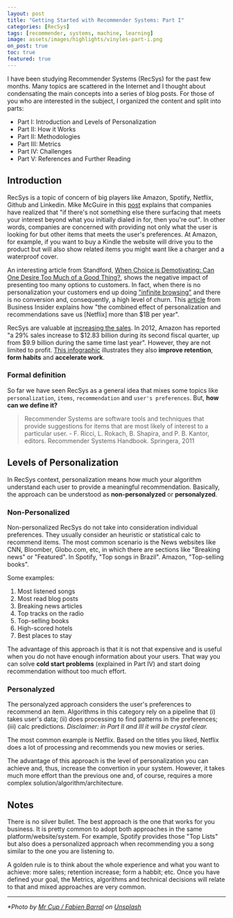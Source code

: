 ```yaml
---
layout: post
title: "Getting Started with Recommender Systems: Part I"
categories: [RecSys]
tags: [recommender, systems, machine, learning]
image: assets/images/highlights/vinyles-part-i.png
on_post: true
toc: true
featured: true
---
```


I have been studying Recommender Systems (RecSys) for the past few months. Many topics are scattered in the Internet and I thought about condensating the main concepts into a series of blog posts. For those of you who are interested in the subject, I organized the content and split into parts:

* Part I: Introduction and Levels of Personalization
* Part II: How it Works
* Part II: Methodologies
* Part III: Metrics
* Part IV: Challenges
* Part V: References and Further Reading

## Introduction
RecSys is a topic of concern of big players like Amazon, Spotify, Netflix, Github and Linkedin. Mike McGuire in this [post](https://www.huffpostbrasil.com/2013/08/01/netflix-profiles_n_3685876.html) explains that companies have realized that "if there's not something else there surfacing that meets your interest beyond what you initially dialed in for, then you're out". In other words, companies are concerned with providing not only what the user is looking for but other items that meets the user's preferences. At Amazon, for example, if you want to buy a Kindle the website will drive you to the product but will also show related items you might want like a charger and a waterproof cover. 

An interesting article from Standford, [When Choice is Demotivating: Can One Desire Too Much of a Good Thing?](https://www.researchgate.net/publication/12189991_When_Choice_is_Demotivating_Can_One_Desire_Too_Much_of_a_Good_Thing), shows the negative impact of presenting too many options to customers. In fact, when there is no personalization your customers end up doing ["infinite browsing"](https://www.youtube.com/watch?v=VqdQZCvpIyo) and there is no conversion and, consequently, a high level of churn. This [article](https://www.businessinsider.com/netflix-recommendation-engine-worth-1-billion-per-year-2016-6) from Business Insider explains how "the combined effect of personalization and recommendations save us [Netflix] more than $1B per year".

RecSys are valuable at [increasing the sales](http://fortune.com/2012/07/30/amazons-recommendation-secret/). In 2012, Amazon has reported "a 29% sales increase to $12.83 billion during its second fiscal quarter, up from $9.9 billion during the same time last year". However, they are not limited to profit. [This infographic](https://sigmoidal.io/recommender-systems-recommendation-engine/) illustrates they also **improve retention**, **form habits** and **accelerate work**.

### Formal definition
So far we have seen RecSys as a general idea that mixes some topics like `personalization`, `items`, `recommendation` and `user's preferences`. But, **how can we define it?**

> Recommender Systems are software tools and techniques that provide suggestions for items that are most likely of interest to a particular user.
> \- F. Ricci, L. Rokach, B. Shapira, and P. B. Kantor, editors. Recommender Systems Handbook. Springera, 2011

## Levels of Personalization
In RecSys context, personalization means how much your algorithm understand each user to provide a meaningful recommendation. Basically, the approach can be understood as **non-personalyzed** or **personalyzed**.

### Non-Personalized
Non-personalized RecSys do not take into consideration individual preferences. They usually consider an heuristic or statistical calc to recommend items. The most common scenario is the News websites like CNN, Bloomber, Globo.com, etc, in which there are sections like "Breaking news" or "Featured". In Spotify, "Top songs in Brazil". Amazon, "Top-selling books".

Some examples:
1. Most listened songs
2. Most read blog posts
3. Breaking news articles
4. Top tracks on the radio
5. Top-selling books
6. High-scored hotels
7. Best places to stay

The advantage of this approach is that it is not that expensive and is useful when you do not have enough information about your users. That way you can solve **cold start problems** (explained in Part IV) and start doing recommendation without too much effort.

### Personalyzed
The personalyzed approach considers the user's preferences to recommend an item. Algorithms in this category rely on a pipeline that (i) takes user's data; (ii) does processing to find patterns in the preferences; (iii) calc predictions. *Disclaimer: in Part II and III it will be crystal clear.*

The most common example is Netflix. Based on the titles you liked, Netflix does a lot of processing and recommends you new movies or series.

The advantage of this approach is the level of personalization you can achieve and, thus, increase the convertion in your system. However, it takes much more effort than the previous one and, of course, requires a more complex solution/algorithm/architecture.

## Notes
There is no silver bullet. The best approach is the one that works for you business. It is pretty common to adopt both approaches in the same platform/website/system. For example, Spotify provides those "Top Lists" but also does a personalized approach when recommending you a song similar to the one you are listening to.

A golden rule is to think about the whole experience and what you want to achieve: more sales; retention increase; form a habbit; etc. Once you have defined your goal, the Metrics, algorithms and technical decisions will relate to that and mixed approaches are very common.

---

*\*Photo by [Mr Cup / Fabien Barral](https://unsplash.com/photos/o6GEPQXnqMY) on [Unsplash](https://unsplash.com)*

